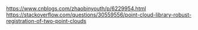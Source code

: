 https://www.cnblogs.com/zhaobinyouth/p/6229954.html
https://stackoverflow.com/questions/30559556/point-cloud-library-robust-registration-of-two-point-clouds
